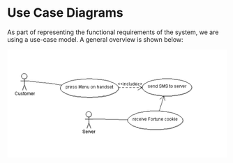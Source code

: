 <h1>Use Case Diagrams</h1>

As part of representing the functional requirements of the system, we are using a use-case model. A general overview is shown below:

![Use case image](use_case.png)
